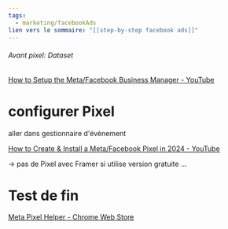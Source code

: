 ```yaml
---
tags:
  - marketing/facebookAds
lien vers le sommaire: "[[step-by-step facebook ads]]"
---
```

###### Avant pixel: Dataset
[How to Setup the Meta/Facebook Business Manager - YouTube](https://www.youtube.com/watch?v=JUKzkzR0Rcc)


# configurer Pixel
aller dans gestionnaire d'évènement

[How to Create & Install a Meta/Facebook Pixel in 2024 - YouTube](https://www.youtube.com/watch?v=a6ULAfwqTr8)

-> pas de Pixel avec Framer si utilise version gratuite ...




# Test de fin
[Meta Pixel Helper - Chrome Web Store](https://chromewebstore.google.com/detail/meta-pixel-helper/fdgfkebogiimcoedlicjlajpkdmockpc?hl=fr&utm_source=ext_sidebar)